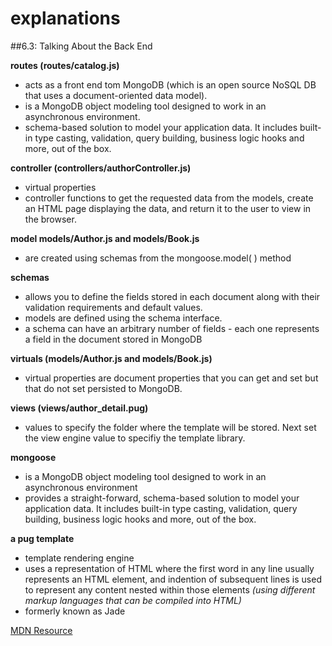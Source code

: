 # explanations

##6.3: Talking About the Back End

**routes (routes/catalog.js)**
- acts as a front end tom MongoDB (which is an open source NoSQL DB that uses a document-oriented data model).
- is a MongoDB object modeling tool designed to work in an asynchronous environment.
- schema-based solution to model your application data. It includes built-in type casting, validation, query building, business logic hooks and more, out of the box.

**controller (controllers/authorController.js)**
- virtual properties
- controller functions to get the requested data from the models, create an HTML page displaying the data, and return it to the user to view in the browser.

**model models/Author.js and models/Book.js**
- are created using schemas from the mongoose.model( ) method

**schemas**
- allows you to define the fields stored in each document along with their validation requirements and default values.
- models are defined using the schema interface.
- a schema can have an arbitrary number of fields - each one represents a field in the document stored in MongoDB

**virtuals (models/Author.js and models/Book.js)**
- virtual properties are document properties that you can get and set but that do not set persisted to MongoDB.

**views (views/author_detail.pug)**
- values to specify the folder where the template will be stored. Next set the view engine value to specifiy the template library.

**mongoose**
- is a MongoDB object modeling tool designed to work in an asynchronous environment
- provides a straight-forward, schema-based solution to model your application data. It includes built-in type casting, validation, query building, business logic hooks and more, out of the box.

**a pug template**
- template rendering engine
- uses a representation of HTML where the first word in any line usually represents an HTML element, and indention of subsequent lines is used to represent any content nested within those elements *(using different markup languages that can be compiled into HTML)*
- formerly known as Jade

[MDN Resource](https://developer.mozilla.org/en-US/docs/Learn/Server-side/Express_Nodejs)
